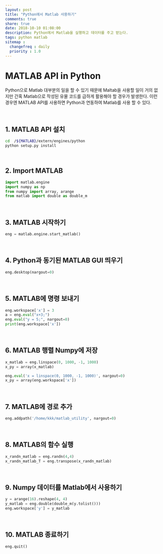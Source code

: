 ```yaml
---
layout: post
title: "Python에서 Matlab 사용하기"
comments: true
share: true
date: 2018-10-10 01:08:00
description: Python에서 Matlab을 실행하고 데이터를 주고 받는다.
tags: python matlab
sitemap :
  changefreq : daily
  priority : 1.0
---
```


# MATLAB API in Python
  
Python으로 Matlab 대부분의 일을 할 수 있기 때문에 Maltab을 사용할 일이 거의 없지만 간혹 Matlab으로 작성된 유물 코드를 급하게 활용해야 할 경우가 발생한다. 
이런 경우엔 MATLAB API를 사용하면 Python과 연동하여 Matlab를 사용 할 수 있다.

<br>

## 1. MATLAB API 설치
```bash
cd  /${MATLAB}/extern/engines/python
python setup.py install
```

<br>

## 2. Import MATLAB


```python
import matlab.engine
import numpy as np
from numpy import array, arange
from matlab import double as double_m
```

<br>

## 3. MATLAB 시작하기


```python
eng = matlab.engine.start_matlab()
```

<br>

## 4. Python과 동기된 MATLAB GUI 띄우기


```python
eng.desktop(nargout=0)
```

<br>

## 5. MATLAB에 명령 보내기


```python
eng.workspace['x'] = 3
a = eng.eval("x+3;")
eng.eval("y = 5;", nargout=0)
print(eng.workspace['x'])
```

<br>

## 6. MATLAB 행렬 Numpy에 저장


```python
x_matlab = eng.linspace(0, 1000, -1, 1000)
x_py = array(x_matlab)

eng.eval('x = linspace(0, 1000, -1, 1000)', nargout=0)
x_py = array(eng.workspace['x'])
```

<br>

## 7. MATLAB에 경로 추가


```python
eng.addpath('/home/kkk/matlab_utility', nargout=0)
```

<br>

## 8. MATLAB의 함수 실행


```python
x_randn_matlab = eng.randn(4,4)
x_randn_matlab_T = eng.transpose(x_randn_matlab)
```

<br>

## 9. Numpy 데이터를 Matlab에서 사용하기


```python
y = arange(16).reshape(4, 4)
y_matlab = eng.double(double_m(y.tolist()))
eng.workspace['y'] = y_matlab
```

<br>

## 10. MATLAB 종료하기


```python
eng.quit()
```